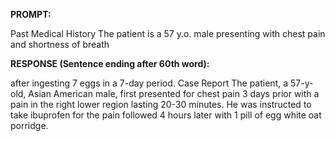 **PROMPT:**

Past Medical History The patient is a 57 y.o. male presenting with chest pain and shortness of breath

**RESPONSE (Sentence ending after 60th word):**

after ingesting 7 eggs in a 7-day period. Case Report The patient, a 57-y-old, Asian American male, first presented for chest pain 3 days prior with a pain in the right lower region lasting 20-30 minutes. He was instructed to take ibuprofen for the pain followed 4 hours later with 1 pill of egg white oat porridge. 